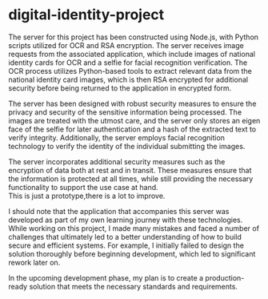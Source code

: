# digital-identity-project
The server for this project has been constructed using Node.js, with Python scripts utilized for OCR and RSA encryption. The server receives image requests from the associated application, which include images of national identity cards for OCR and a selfie for facial recognition verification. The OCR process utilizes Python-based tools to extract relevant data from the national identity card images, which is then RSA encrypted for additional security before being returned to the application in encrypted form.  
  
The server has been designed with robust security measures to ensure the privacy and security of the sensitive information being processed. The images are treated with the utmost care, and the server only stores an eigen face of the selfie for later authentication and a hash of the extracted text to verify integrity. Additionally, the server employs facial recognition technology to verify the identity of the individual submitting the images.  
  
The server incorporates additional security measures such as the encryption of data both at rest and in transit. These measures ensure that the information is protected at all times, while still providing the necessary functionality to support the use case at hand.  
This is just a prototype,there is a lot to improve.  

I should note that the application that accompanies this server was developed as part of my own learning journey with these technologies. While working on this project, I made many mistakes and faced a number of challenges that ultimately led to a better understanding of how to build secure and efficient systems. For example, I initially failed to design the solution thoroughly before beginning development, which led to significant rework later on.  

In the upcoming development phase, my plan is to create a production-ready solution that meets the necessary standards and requirements.  
